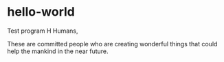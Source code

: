 # hello-world
Test program
H Humans,

These are committed people who are creating wonderful things that could help the mankind in the near future.
